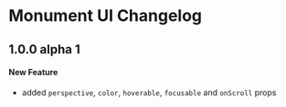 # Monument UI Changelog

## 1.0.0 alpha 1
#### New Feature
- added `perspective`, `color`, `hoverable`, `focusable` and `onScroll` props
